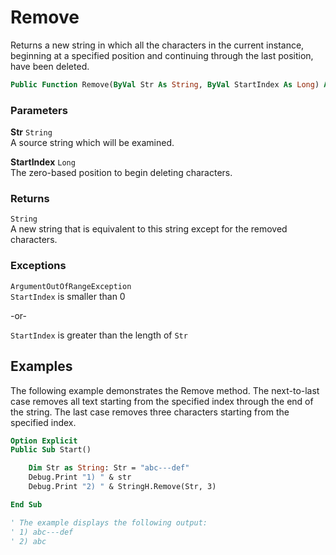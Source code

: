 # Remove

Returns a new string in which all the characters in the current instance, beginning at a specified position and continuing through the last position, have been deleted.

```vb
Public Function Remove(ByVal Str As String, ByVal StartIndex As Long) As String
```

### Parameters

**Str** `String` <br>
A source string which will be examined.

**StartIndex** `Long` <br>
The zero-based position to begin deleting characters.

### Returns

`String` <br>
A new string that is equivalent to this string except for the removed characters.

### Exceptions

`ArgumentOutOfRangeException` <br>
`StartIndex` is smaller than 0 

-or-

`StartIndex` is greater than the length of `Str`

## Examples

The following example demonstrates the Remove method. The next-to-last case removes all text starting from the specified index through the end of the string. The last case removes three characters starting from the specified index.

```vb
Option Explicit
Public Sub Start()

    Dim Str as String: Str = "abc---def"
    Debug.Print "1) " & str
    Debug.Print "2) " & StringH.Remove(Str, 3)

End Sub

' The example displays the following output:
' 1) abc---def
' 2) abc
```